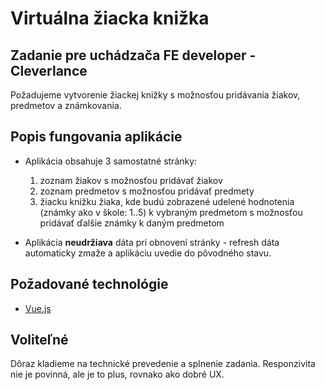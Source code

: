 # Virtuálna žiacka knižka

## Zadanie pre uchádzača FE developer - Cleverlance

Požadujeme vytvorenie žiackej knižky s možnosťou pridávania žiakov, predmetov a známkovania.

## Popis fungovania aplikácie

* Aplikácia obsahuje 3 samostatné stránky:

  1. zoznam žiakov s možnosťou pridávať žiakov
  2. zoznam predmetov s možnosťou pridávať predmety
  3. žiacku knižku žiaka, kde budú zobrazené udelené hodnotenia (známky ako v škole: 1..5) k vybraným predmetom s možnosťou pridávať ďalšie známky k daným predmetom
  
* Aplikácia **neudržiava** dáta pri obnovení stránky - refresh dáta automaticky zmaže a aplikáciu uvedie do pôvodného stavu.
  
## Požadované technológie
  
* [Vue.js](https://vuejs.org/)

## Voliteľné

Dôraz kladieme na technické prevedenie a splnenie zadania.
Responzivita nie je povinná, ale je to plus, rovnako ako dobré UX.
